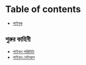 # Table of contents
* [পাইবুক ](README.md)
## শুরুর কাহিনী <a id="start-history"></a>
* [পাইথন পরিচিতি ](start-history/introduction.md)
* [পাইথন সেটআপ ](README.md)
